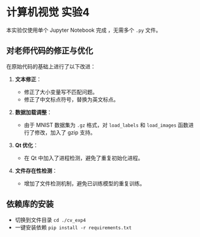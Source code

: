 # 计算机视觉 实验4

本实验仅使用单个 Jupyter Notebook 完成 ，无需多个 `.py` 文件。

## 对老师代码的修正与优化

在原始代码的基础上进行了以下改进：

1. **文本修正**：
   - 修正了大小变量写不匹配问题。
   - 修正了中文标点符号，替换为英文标点。

2. **数据加载调整**：
   - 由于 MNIST 数据集为 `.gz` 格式，对 `load_labels` 和 `load_images` 函数进行了修改，加入了 gzip 支持。

3. **Qt 优化**：
   - 在 Qt 中加入了进程检测，避免了重复初始化进程。

4. **文件存在性检测**：
   - 增加了文件检测机制，避免已训练模型的重复训练。

## 依赖库的安装

   - 切换到文件目录 `cd ./cv_exp4`
   - 一键安装依赖 `pip install -r requirements.txt`
